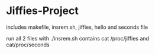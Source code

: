 # Jiffies-Project
includes makefile, insrem.sh, jiffies, hello and seconds file

run all 2 files with ./insrem.sh
contains cat /proc/jiffies and
cat/proc/seconds
